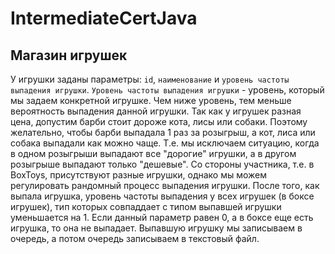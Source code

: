 # IntermediateCertJava
## Магазин игрушек
У игрушки заданы параметры: `id`, `наименование` и `уровень частоты выпадения игрушки`.
`Уровень частоты выпадения игрушки` - уровень, который мы задаем конкретной игрушке. 
Чем ниже уровень, тем меньше вероятность выпадения данной игрушки.
Так как у игрушек разная цена, допустим барби стоит дороже кота, лисы или собаки. 
Поэтому желательно, чтобы барби выпадала 1 раз за розыгрыш, а кот, лиса или собака выпадали как можно чаще. 
Т.е. мы исключаем ситуацию, когда в одном розыгрыши выпадают все "дорогие" игрушки, а в другом розыгрыше выпадают только "дешевые".
Со стороны участника, т.е. в BoxToys, присутствуют разные игрушки, однако мы можем регулировать рандомный процесс выпадения игрушки.
После того, как выпала игрушка, уровень частоты выпадения у всех игрушек (в боксе игрушек), тип которых совпаддает с типом выпавшей игрушки уменьшается на 1.
Если данный параметр равен 0, а в боксе еще есть игрушка, то она не выпадает.
Выпавшую игрушку мы записываем в очередь, а потом очередь записываем в текстовый файл.
